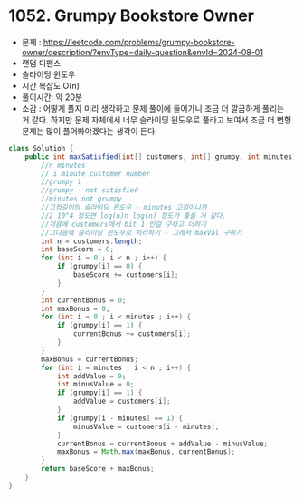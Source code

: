 # 1052. Grumpy Bookstore Owner
* 문제 : https://leetcode.com/problems/grumpy-bookstore-owner/description/?envType=daily-question&envId=2024-08-01
* 랜덤 디팬스
* 슬라이딩 윈도우
* 시간 복잡도 O(n)
* 풀이시간: 약 20분
* 소감 : 어떻게 풀지 미리 생각하고 문제 풀이에 들어가니 조금 더 깔끔하게 풀리는 거 같다. 하지만 문제 자체에서 너무 슬라이딩 윈도우로 풀라고 보여서 조금 더 변형문제는 많이 풀어봐야겠다는 생각이 든다.

```java
class Solution {
    public int maxSatisfied(int[] customers, int[] grumpy, int minutes) {
        //n minutes
        // i minute customer number
        //grumpy 1
        //grumpy - not satisfied
        //minutes not grumpy
        //고정길이의 슬라이딩 윈도우 - minutes 고정이니까
        //2 10^4 정도면 log(n)n log(n) 정도가 좋을 거 같다.
        //처음에 customers에서 bit 1 인걸 구하고 더하기
        //그다음에 슬라이딩 윈도우로 처리하기 - 그래서 maxVal 구하기
        int n = customers.length;
        int baseScore = 0;
        for (int i = 0 ; i < n ; i++) {
            if (grumpy[i] == 0) {
                baseScore += customers[i];
            }
        }
        int currentBonus = 0;
        int maxBonus = 0;
        for (int i = 0 ; i < minutes ; i++) {
            if (grumpy[i] == 1) {
                currentBonus += customers[i];
            }
        }
        maxBonus = currentBonus;
        for (int i = minutes ; i < n ; i++) {
            int addValue = 0;
            int minusValue = 0;
            if (grumpy[i] == 1) {
                addValue = customers[i];
            }
            if (grumpy[i - minutes] == 1) {
                minusValue = customers[i - minutes];
            }
            currentBonus = currentBonus + addValue - minusValue;
            maxBonus = Math.max(maxBonus, currentBonus);
        }
        return baseScore + maxBonus;
    }
}
```
